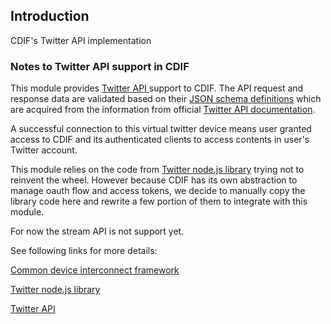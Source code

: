 Introduction
------------
CDIF's Twitter API implementation

### Notes to Twitter API support in CDIF
This module provides [Twitter API ](https://dev.twitter.com/rest/public) support to CDIF. The API request and response data are validated based on their [JSON schema definitions](https://github.com/out4b/cdif-twitter/blob/master/schema.json) which are acquired from the information from official [Twitter API documentation](https://dev.twitter.com/rest/public).

A successful connection to this virtual twitter device means user granted access to CDIF and its authenticated clients to access contents in user's Twitter account.

This module relies on the code from [Twitter node.js library](https://github.com/Isolus/twitter-ng) trying not to reinvent the wheel. However because CDIF has its own abstraction to manage oauth flow and access tokens, we decide to manually copy the library code here and rewrite a few portion of them to integrate with this module.

For now the stream API is not support yet.

See following links for more details:

[Common device interconnect framework](https://github.com/out4b/cdif)

[Twitter node.js library](https://github.com/Isolus/twitter-ng)

[Twitter API](https://dev.twitter.com/rest/public)